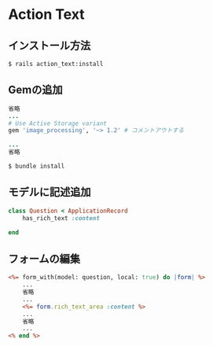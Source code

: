 # Action Text
## インストール方法
```$ rails action_text:install```

## Gemの追加
```ruby
省略
...
# Use Active Storage variant
gem 'image_processing', '~> 1.2' # コメントアウトする

...
省略
```

```$ bundle install```

## モデルに記述追加
```ruby
class Question < ApplicationRecord
    has_rich_text :content

end
```

## フォームの編集
```html.erb
<%= form_with(model: question, local: true) do |form| %>
    ...
    省略
    ...
    <%= form.rich_text_area :content %>
    ...
    省略
    ...
<% end %>
```
